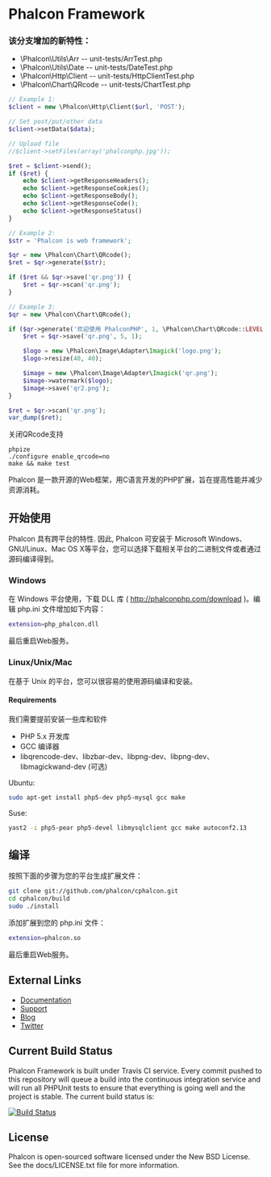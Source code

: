 Phalcon Framework
=================

### 该分支增加的新特性：

* \Phalcon\Utils\Arr -- unit-tests/ArrTest.php
* \Phalcon\Utils\Date -- unit-tests/DateTest.php
* \Phalcon\Http\Client -- unit-tests/HttpClientTest.php
* \Phalcon\Chart\QRcode -- unit-tests/ChartTest.php

```php
// Example 1:
$client = new \Phalcon\Http\Client($url, 'POST');

// Set post/put/other data
$client->setData($data);

// Upload file
//$client->setFiles(array('phalconphp.jpg'));

$ret = $client->send();
if ($ret) {
	echo $client->getResponseHeaders();
	echo $client->getResponseCookies();
	echo $client->getResponseBody();
	echo $client->getResponseCode();
	echo $client->getResponseStatus()
}

// Example 2:
$str = 'Phalcon is web framework';

$qr = new \Phalcon\Chart\QRcode();
$ret = $qr->generate($str);

if ($ret && $qr->save('qr.png')) {
	$ret = $qr->scan('qr.png');
}

// Example 3:
$qr = new \Phalcon\Chart\QRcode();

if ($qr->generate('欢迎使用 PhalconPHP', 1, \Phalcon\Chart\QRcode::LEVEL_H)) {
	$ret = $qr->save('qr.png', 5, 1);

	$logo = new \Phalcon\Image\Adapter\Imagick('logo.png');
	$logo->resize(40, 40);

	$image = new \Phalcon\Image\Adapter\Imagick('qr.png');
	$image->watermark($logo);
	$image->save('qr2.png');
}

$ret = $qr->scan('qr.png');
var_dump($ret);
```

关闭QRcode支持
```shell
phpize
./configure enable_qrcode=no
make && make test
```

Phalcon 是一款开源的Web框架，用C语言开发的PHP扩展，旨在提高性能并减少资源消耗。

开始使用
--------

Phalcon 具有跨平台的特性. 因此, Phalcon 可安装于 Microsoft Windows、GNU/Linux、Mac OS X等平台，您可以选择下载相关平台的二进制文件或者通过源码编译得到。

### Windows

在 Windows 平台使用，下载 DLL 库 ( http://phalconphp.com/download )。编辑 php.ini 文件增加如下内容：

```bash
extension=php_phalcon.dll
```

最后重启Web服务。

### Linux/Unix/Mac

在基于 Unix 的平台，您可以很容易的使用源码编译和安装。

#### Requirements
我们需要提前安装一些库和软件

* PHP 5.x 开发库
* GCC 编译器
* libqrencode-dev、libzbar-dev、libpng-dev、libpng-dev、libmagickwand-dev (可选)

Ubuntu:

```bash
sudo apt-get install php5-dev php5-mysql gcc make
```

Suse:

```bash
yast2 -i php5-pear php5-devel libmysqlclient gcc make autoconf2.13
```

编译
----

按照下面的步骤为您的平台生成扩展文件：

```bash
git clone git://github.com/phalcon/cphalcon.git
cd cphalcon/build
sudo ./install
```

添加扩展到您的 php.ini 文件：

```bash
extension=phalcon.so
```

最后重启Web服务。

External Links
--------------

* [Documentation](http://docs.phalconphp.com/)
* [Support](http://phalconphp.com/support)
* [Blog](http://blog.phalconphp.com)
* [Twitter](http://twitter.com/phalconphp)

Current Build Status
--------------------

Phalcon Framework is built under Travis CI service. Every commit pushed to this repository will queue a build into the continuous integration service and will run all PHPUnit tests to ensure that everything is going well and the project is stable. The current build status is:

[![Build Status](https://secure.travis-ci.org/phalcon/cphalcon.png?branch=master)](http://travis-ci.org/phalcon/cphalcon)

License
-------
Phalcon is open-sourced software licensed under the New BSD License. See the docs/LICENSE.txt file for more information.
